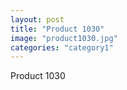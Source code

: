 ```yaml
---
layout: post
title: "Product 1030"
image: "product1030.jpg"
categories: "category1"
---
```

Product 1030
